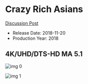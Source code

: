 # Crazy Rich Asians

[Discussion Post](https://www.avsforum.com/threads/bass-eq-for-filtered-movies.2995212/post-57109278)

* Release Date: 2018-11-20
* Production Year: 2018

## 4K/UHD/DTS-HD MA 5.1

![img 0](https://i.imgur.com/eFjCtiI.jpg)

![img 1](https://i.imgur.com/X4aomGZ.jpg)

